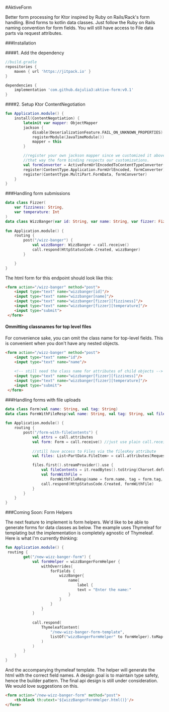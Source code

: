 #AktiveForm  

Better form processing for Ktor inspired by Ruby on Rails/Rack's form handling. Bind forms to kotlin data classes. Just follow the Ruby on Rails naming convention for form fields. You will still have access to File data parts via request attributes. 

###Installation

####1. Add the dependency
```groovy
//build.gradle
repositories {
    maven { url 'https://jitpack.io' }
}

dependencies {
    implementation 'com.github.dajulia3:aktive-form:v0.1'
}

```

####2. Setup Ktor ContentNegotiation 
```kotlin
fun Application.module() {
    install(ContentNegotiation) {
        lateinit var mapper: ObjectMapper
        jackson {
            disable(DeserializationFeature.FAIL_ON_UNKNOWN_PROPERTIES)
            registerModule(JavaTimeModule())
            mapper = this
        }

        //register your own jackson mapper since we customized it above
        //that way the form binding respects our customizations.
        val formConverter = ActiveFormUrlEncodedToContentTypeConverter(mapper)
        register(ContentType.Application.FormUrlEncoded, formConverter)
        register(ContentType.MultiPart.FormData, formConverter)
    }
}
```

###Handling form submissions
```kotlin
data class Fizzer(
    var fizziness: String,
    var temperature: Int
)
data class WizzBanger(var id: String, var name: String, var fizzer: Fizzer)
    
fun Application.module() {
    routing {
        post("/wizz-banger") {
            val wizzBanger: WizzBanger = call.receive()
            call.respond(HttpStatusCode.Created, wizzBanger)
        }

    }
}
```

The html form for this endpoint should look like this:
```html
<form action="/wizz-banger" method="post">
    <input type="text" name="wizzbanger[id]"/>
    <input type="text" name="wizzbanger[name]"/>
    <input type="text" name="wizzbanger[fizzer][fizziness]"/>
    <input type="text" name="wizzbanger[fizzer][temperature]"/>
    <input type="submit">
 </form>
```

#### Ommitting classnames for top level files
For convenience sake, you can omit the class name for top-level fields. 
This is convenient when you don't have any nested objects.
```html
<form action="/wizz-banger" method="post">
    <input type="text" name="id"/>
    <input type="text" name="name"/>
    
    <!-- still need the class name for attributes of child objects --> 
    <input type="text" name="wizzbanger[fizzer][fizziness]"/>
    <input type="text" name="wizzbanger[fizzer][temperature]"/>
    <input type="submit">
 </form>
```


###Handling forms with file uploads 

```kotlin
data class Form(val name: String, val tag: String)
data class FormWithFileResp(val name: String, val tag: String, val fileContents: String)
    
fun Application.module() {
    routing {
        post("/form-with-fileContents") {
            val attrs = call.attributes
            val form: Form = call.receive() //just use plain call.receive()
            
            //still have access to Files via the filesKey attribute 
            val files: List<PartData.FileItem> = call.attributes[RequestAttributes.filesKey]

            files.first().streamProvider().use {
                val fileContents = it.readBytes().toString(Charset.defaultCharset())
                val formWithFile =
                    FormWithFileResp(name = form.name, tag = form.tag, fileContents = fileContents)
                call.respond(HttpStatusCode.Created, formWithFile)
            }
        }
    }
}
``` 

###Coming Soon: Form Helpers

The next feature to implement is form helpers. We'd like to be able to generate forms for data classes as below. 
The example uses Thymeleaf for templating but the implementation is completely agnostic of Thymeleaf.
Here is what I'm currently thinking:
 
```kotlin 
fun Application.module() {
 routing {
        get("/new-wizz-banger-form") {
            val formHelper = wizzBangerFormHelper {
                withOverrides{
                    forFields {
                        wizzBanger{
                            name{
                                label { 
                                text = "Enter the name:"
                            }
                        }
                    }
                }
            }
                            
            call.respond(
                ThymeleafContent( 
                    "/new-wizz-banger-form-template",
                    listOf("wizzBangerFormHelper" to formHelper).toMap()
                )
            )
        }
    }
}
```

And the accompanying thymeleaf template. The helper will generate the html with the correct field names. A design goal is to maintain type safety, hence the builder pattern.
The final api design is still under consideration. We would love suggestions on this. 
```html
<form action="/new-wizz-banger-form" method="post">
    <th:block th:utext='${wizzBangerFormHelper.html()}'/>
</form>
```